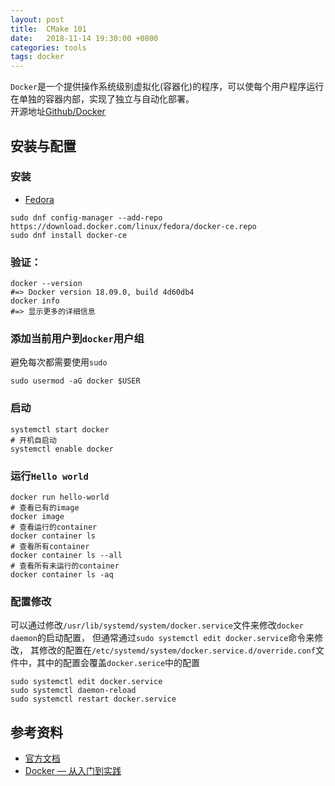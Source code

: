```yaml
---
layout: post
title:  CMake 101
date:   2018-11-14 19:30:00 +0800
categories: tools
tags: docker
---
```


`Docker`是一个提供操作系统级别虚拟化(容器化)的程序，可以使每个用户程序运行在单独的容器内部，实现了独立与自动化部署。  
开源地址[Github/Docker](https://github.com/docker/docker-ce)

## 安装与配置

### 安装

* [Fedora](https://docs.docker.com/install/linux/docker-ce/fedora/)

```shell
sudo dnf config-manager --add-repo https://download.docker.com/linux/fedora/docker-ce.repo
sudo dnf install docker-ce
```

### 验证：

```shell
docker --version
#=> Docker version 18.09.0, build 4d60db4
docker info
#=> 显示更多的详细信息
```

### 添加当前用户到`docker`用户组

避免每次都需要使用`sudo`

```shell
sudo usermod -aG docker $USER
```

### 启动

```shell
systemctl start docker
# 开机自启动
systemctl enable docker
```

### 运行`Hello world`

```shell
docker run hello-world
# 查看已有的image
docker image
# 查看运行的container
docker container ls
# 查看所有container
docker container ls --all
# 查看所有未运行的container
docker container ls -aq
```

### 配置修改

可以通过修改`/usr/lib/systemd/system/docker.service`文件来修改`docker daemon`的启动配置，
但通常通过`sudo systemctl edit docker.service`命令来修改，
其修改的配置在`/etc/systemd/system/docker.service.d/override.conf`文件中，其中的配置会覆盖`docker.serice`中的配置

```shell
sudo systemctl edit docker.service
sudo systemctl daemon-reload
sudo systemctl restart docker.service
```

## 参考资料

* [官方文档](https://docs.docker.com/)
* [Docker — 从入门到实践](https://yeasy.gitbooks.io/docker_practice/content/)
